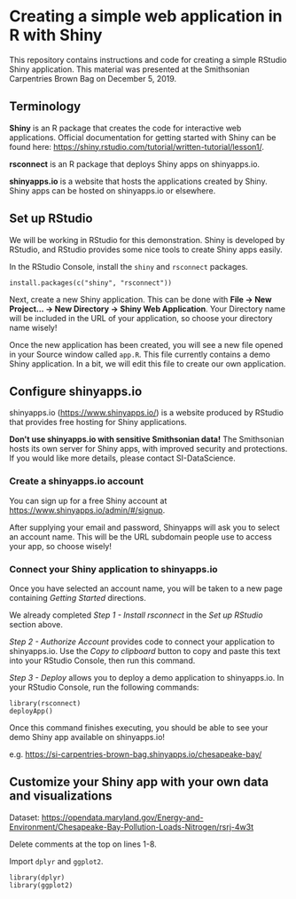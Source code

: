 Creating a simple web application in R with Shiny
=====================================================

This repository contains instructions and code for creating a simple RStudio Shiny application. This material was presented at the Smithsonian Carpentries Brown Bag on December 5, 2019.

Terminology
---------------

**Shiny** is an R package that creates the code for interactive web applications. Official documentation for getting started with Shiny can be found here: https://shiny.rstudio.com/tutorial/written-tutorial/lesson1/. 

**rsconnect** is an R package that deploys Shiny apps on shinyapps.io.

**shinyapps.io** is a website that hosts the applications created by Shiny. Shiny apps can be hosted on shinyapps.io or elsewhere. 

Set up RStudio
------------------

We will be working in RStudio for this demonstration. Shiny is developed by RStudio, and RStudio provides some nice tools to create Shiny apps easily.

In the RStudio Console, install the `shiny` and `rsconnect` packages.

~~~
install.packages(c("shiny", "rsconnect"))
~~~

Next, create a new Shiny application. This can be done with **File -> New Project... -> New Directory -> Shiny Web Application**. Your Directory name will be included in the URL of your application, so choose your directory name wisely!

Once the new application has been created, you will see a new file opened in your Source window called `app.R`. This file currently contains a demo Shiny application. In a bit, we will edit this file to create our own application.

Configure shinyapps.io
----------------------------

shinyapps.io (https://www.shinyapps.io/) is a website produced by RStudio that provides free hosting for Shiny applications.

**Don't use shinyapps.io with sensitive Smithsonian data!** The Smithsonian hosts its own server for Shiny apps, with improved security and protections. If you would like more details, please contact SI-DataScience.

### Create a shinyapps.io account

You can sign up for a free Shiny account at https://www.shinyapps.io/admin/#/signup. 

After supplying your email and password, Shinyapps will ask you to select an account name. This will be the URL subdomain people use to access your app, so choose wisely!

### Connect your Shiny application to shinyapps.io

Once you have selected an account name, you will be taken to a new page containing *Getting Started* directions. 

We already completed *Step 1 - Install rsconnect* in the *Set up RStudio* section above.

*Step 2 - Authorize Account* provides code to connect your application to shinyapps.io. Use the *Copy to clipboard* button to copy and paste this text into your RStudio Console, then run this command.

*Step 3 - Deploy* allows you to deploy a demo application to shinyapps.io. In your RStudio Console, run the following commands:

~~~
library(rsconnect)
deployApp()
~~~

Once this command finishes executing, you should be able to see your demo Shiny app available on shinyapps.io!

e.g. https://si-carpentries-brown-bag.shinyapps.io/chesapeake-bay/

Customize your Shiny app with your own data and visualizations
------------------------------------------------------------------

Dataset: https://opendata.maryland.gov/Energy-and-Environment/Chesapeake-Bay-Pollution-Loads-Nitrogen/rsrj-4w3t

Delete comments at the top on lines 1-8.

Import `dplyr` and `ggplot2`.

~~~
library(dplyr)
library(ggplot2)
~~~





